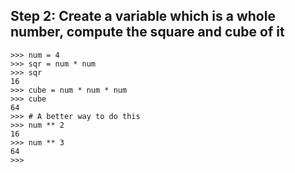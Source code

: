 ## Step 2: Create a variable which is a whole number, compute the square and cube of it

    >>> num = 4
    >>> sqr = num * num
    >>> sqr
    16
    >>> cube = num * num * num
    >>> cube
    64
    >>> # A better way to do this
    >>> num ** 2
    16
    >>> num ** 3
    64
    >>>
